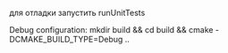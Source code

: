 для отладки запустить runUnitTests



Debug configuration: mkdir build && cd build && cmake -DCMAKE_BUILD_TYPE=Debug ..
